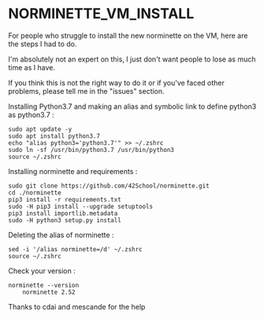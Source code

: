# NORMINETTE_VM_INSTALL

For people who struggle to install the new norminette on the VM, here are the steps I had to do.

I'm absolutely not an expert on this, I just don't want people to lose as much time as I have.

If you think this is not the right way to do it or if you've faced other problems, please tell me in the "issues" section.



Installing Python3.7 and making an alias and symbolic link to define python3 as python3.7 :
```
sudo apt update -y
sudo apt install python3.7
echo "alias python3='python3.7'" >> ~/.zshrc
sudo ln -sf /usr/bin/python3.7 /usr/bin/python3
source ~/.zshrc
```


Installing norminette and requirements :
```
sudo git clone https://github.com/42School/norminette.git
cd ./norminette
pip3 install -r requirements.txt
sudo -H pip3 install --upgrade setuptools
pip3 install importlib.metadata
sudo -H python3 setup.py install
```


Deleting the alias of norminette :
```
sed -i '/alias norminette=/d' ~/.zshrc
source ~/.zshrc
```


Check your version :
```
norminette --version
    norminette 2.52
```

Thanks to cdai and mescande for the help
